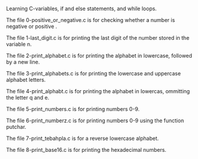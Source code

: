 Learning C-variables, if and else statements, and while loops.

The file 0-positive_or_negative.c is for checking whether a number is negative or positive .

The file 1-last_digit.c is for printing the last digit of the number stored in the variable n.

The file 2-print_alphabet.c is for printing the alphabet in lowercase, followed by a new line.

The file 3-print_alphabets.c is for printing the lowercase and uppercase alphabet letters.

The file 4-print_alphabt.c is for printing the alphabet in lowercas, ommitting the letter q and e.

The file 5-print_numbers.c is for printing numbers 0-9.

The file 6-print_numberz.c is for printing numbers 0-9 using the function putchar.

The file 7-print_tebahpla.c is for a reverse lowercase alphabet.

The file 8-print_base16.c is for printing the hexadecimal numbers.

